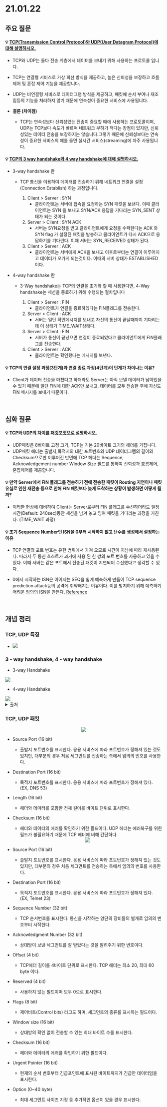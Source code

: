 # 21.01.22

## 주요 질문
   
#### 💡 [TCP(Transmission Control Protocol)와 UDP(User Datagram Protocol)에 대해 설명하시오.](#-tcpip)
   * TCP와 UDP는 둘다 전송 계층에서 데이터를 보내기 위해 사용하는 프로토콜 입니다.
   * TCP는 연결형 서비스로 가상 회선 방식을 제공하고, 높은 신뢰성을 보장하고 흐름 제어 및 혼잡 제어 기능을 제공합니다.
   * UDP는 비연결형 서비스로 데이터그램 방식을 제공하고, 패킷에 순서 부여나 재조립등의 기능을 처리하지 않기 때문에 연속성이 중요한 서비스에 사용됩니다.

   
   * **결론 (차이점)**
      - TCP는 연속성보다 신뢰성있는 전송이 중요할 때에 사용하는 프로토콜이며, UDP는 TCP보다 속도가 빠르며 네트워크 부하가 적다는 장점이 있지만, 신뢰성있는 데이터 전송을 보장하지는 않습니다.그렇기 때문에 신뢰성보다는 연속성이 중요한 서비스의 예를 들면 실시간 서비스(streaming)에 자주 사용됩니다.


#### 💡 [TCP의 3 way handshake와 4 way handshake에 대해 설명하시오.](#3---way-handshake-4---way-handshake)
   * 3-way handshake 란
     * TCP 통신을 이용하여 데이터를 전송하기 위해 네트워크 연결을 설정(Connection Establish) 하는 과정입니다.

       1. Client > Server : SYN
          * 클라이언트는 서버에 접속을 요청하는 SYN 패킷을 보낸다. 이때 클라이언트는 SYN 을 보내고 SYN/ACK 응답을 기다리는 SYN_SENT 상태가 되는 것이다.
       2. Server > Client : SYN ACK
          * 서버는 SYN요청을 받고 클라이언트에게 요청을 수락한다는 ACK 와 SYN flag 가 설정된 패킷을 발송하고 클라이언트가 다시 ACK으로 응답하기를 기다린다. 이때 서버는 SYN_RECEIVED 상태가 된다.
       3. Client > Server : ACK
          * 클라이언트는 서버에게 ACK을 보내고 이후로부터는 연결이 이루어지고 데이터가 오가게 되는것이다. 이때의 서버 상태가 ESTABLISHED 이다.
        
   * 4-way handshake 란
     * 3-Way handshake는 TCP의 연결을 초기화 할 때 사용한다면, 4-Way handshake는 세션을 종료하기 위해 수행되는 절차입니다
      
        1. Client > Server : FIN
           * 클라이언트가 연결을 종료하겠다는 FIN플래그를 전송한다.
        2. Server > Client : ACK
           * 서버는 일단 확인메시지를 보내고 자신의 통신이 끝날때까지 기다리는데 이 상태가 TIME_WAIT상태다.
        3. Server > Client : FIN
           * 서버가 통신이 끝났으면 연결이 종료되었다고 클라이언트에게 FIN플래그를 전송한다.
        4. Client > Server : ACK
           * 클라이언트는 확인했다는 메시지를 보낸다.


#### 💡 TCP의 연결 설정 과정(3단계)과 연결 종료 과정(4단계)이 단계가 차이나는 이유?
   * Client가 데이터 전송을 마쳤다고 하더라도 Server는 아직 보낼 데이터가 남아있을 수 있기 때문에 일단 FIN에 대한 ACK만 보내고, 데이터를 모두 전송한 후에 자신도 FIN 메시지를 보내기 때문이다.


<br/>

## 심화 질문
   
#### 💡 [TCP와 UDP의 차이를 패킷포맷으로 설명하시오.](#tcp-udp-패킷)
   *  UDP패킷은 8바이트 고정 크기, TCP는 기본 20바이트 크기의 헤더를 가집니다.
   *  UDP패킷 헤더는 출발지,목적지의 대한 포트번호와 UDP 데이터그램의 길이와 Checksum으로만 이루어진 반면에 TCP 헤더는 Sequence, Acknowledgement number Window Size 필드를 통하여 신뢰성과 흐름제어, 혼잡제어를 제공합니다.

#### 💡 만약 Server에서 FIN 플래그를 전송하기 전에 전송한 패킷이 Routing 지연이나 패킷 유실로 인한 재전송 등으로 인해 FIN 패킷보다 늦게 도착하는 상황이 발생하면 어떻게 될까?
   * 이러한 현상에 대비하여 Client는 Server로부터 FIN 플래그를 수신하더라도 일정시간(Default: 240sec)동안 세션을 남겨 놓고 잉여 패킷을 기다리는 과정을 거친다. (TIME_WAIT 과정)

#### 💡 초기 Sequence Number인 ISN을 0부터 시작하지 않고 난수를 생성해서 설정하는 이유
   * TCP 연결의 포트 번호는 유한 범위에서 가져 오므로 시간이 지남에 따라 재사용된다. 따라서 두 통신 호스트가 과거에 사용 된 한 쌍의 포트 번호를 사용하고 있을 수 있다. 이때 서버는 같은 포트에서 전송된 패킷이 지연되어 수신했다고 생각할 수 있다.

   * 0에서 시작하는 ISN은 이어지는 SEQ을 쉽게 예측하게 만들어 TCP sequence prediction attack등의 공격에 취약해지는 이유이다. 이를 방지하기 위해 예측하기 어려운 임의의 ISN을 만든다.
      [Reference](https://nogan.tistory.com/22) 

<br/>

## 개념 정리

### TCP, UDP 특징
   * <img src = "https://t1.daumcdn.net/cfile/tistory/990C0F3359FDD3F80C">


### 3 - way handshake, 4 - way handshake
   * 3-way Handshake
   <img src = "https://img1.daumcdn.net/thumb/R1280x0/?scode=mtistory2&fname=https%3A%2F%2Fblog.kakaocdn.net%2Fdn%2FbaP8ww%2FbtqwOnjzZQC%2FJRBQ77QHEHkGEtWEuLhWu1%2Fimg.png">

   * 4-way Handshake
   <img src = "https://img1.daumcdn.net/thumb/R1280x0/?scode=mtistory2&fname=https%3A%2F%2Fblog.kakaocdn.net%2Fdn%2FbCCQEX%2FbtqwNtEz7oF%2F3xn3jPXxpaKoNieiHJGHyK%2Fimg.png">

   <details markdown="1">
    <summary>출처</summary>
    https://nogan.tistory.com/22
   </details>



### TCP, UDP 패킷

   <center><img src = "https://mblogthumb-phinf.pstatic.net/20160904_285/minki0127_14729733276999Ve9G_PNG/udp_%C7%EC%B4%F5.PNG?type=w2"></center>

   - Source Port (16 bit)
     - 출발지 포트번호를 표시한다. 응용 서비스에 따라 포트번호가 정해져 있는 것도 있지만, 대부분의 경우 처음 세그먼트를 전송하는 측에서 임의의 번호를 사용한다.  

   - Destination Port (16 bit)
      - 목적지 포트번호를 표시한다. 응용 서비스에 따라 포트번호가 정해져 있다. (EX, DNS 53)

   - Length (16 bit)
      - 헤더와 데이터를 포함한 전체 길이를 바이트 단위로 표시한다.
  
   - Checksum (16 bit)
      - 헤더와 데이터의 에러를 확인하기 위한 필드이다. UDP 헤더는 에러복구를 위한 필드가 불필요하기 때문에 TCP 헤더에 비해 간단하다.

      <center><img src = "https://mblogthumb-phinf.pstatic.net/20160904_281/minki0127_1472973327122Yai3R_PNG/tcp%25ED%2597%25A4%25EB%258D%2594.PNG?type=w800"></center>

   - Source Port (16 bit)
     - 출발지 포트번호를 표시한다. 응용 서비스에 따라 포트번호가 정해져 있는 것도 있지만, 대부분의 경우 처음 세그먼트를 전송하는 측에서 임의의 번호를 사용한다.  

   - Destination Port (16 bit)
     - 목적지 포트번호를 표시한다. 응용 서비스에 따라 포트번호가 정해져 있다. (EX, Telnet 23)

   - Sequence Number (32 bit)
      - TCP 순서번호를 표시한다. 통신을 시작하는 양단의 장비들의 별개로 임의의 번호부터 시작한다.

   - Acknowledgment Number (32 bit)
      - 상대방이 보낸 세그먼트를 잘 받았다는 것을 알려주기 위한 번호이다.

   - Offset (4 bit)
      - TCP헤더 길이를 4바이트 단위로 표시한다. TCP 헤더는 최소 20, 최대 60 byte 이다.

   - Reserved (4 bit)
      - 사용하지 않는 필드이며 모두 0으로 표시한다.

   - Flags (8 bit)
      - 제어비트(Control bits) 라고도 하며, 세그먼트의 종류를 표시하는 필드이다.

   - Window size (16 bit)
      - 상대방의 확인 없이 전송할 수 있는 최대 바이트 수를 표시한다.

   - Checksum (16 bit)
      - 헤더와 데이터의 에러를 확인하기 위한 필드이다.

   - Urgent Pointer (16 bit)
      - 현재의 순서 번호부터 긴급포인트에 표시된 바이트까지가 긴급한 데이터임을 표시한다.

   - Option (0~40 byte)
      - 최대 세그먼트 사이즈 지정 등 추가적인 옵션이 있을 경우 표시한다.


<br/>
